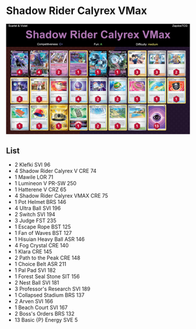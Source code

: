 # Shadow Rider Calyrex VMax

![decklist](../../!Images/Standard/4BST-SVI/Shadow%20Rider%20Calyrex%20VMax.png)

## List
* 2 Klefki SVI 96
* 4 Shadow Rider Calyrex V CRE 74
* 1 Mawile LOR 71
* 1 Lumineon V PR-SW 250
* 1 Hatterene V CRZ 65
* 4 Shadow Rider Calyrex VMAX CRE 75
* 1 Pot Helmet BRS 146
* 4 Ultra Ball SVI 196
* 2 Switch SVI 194
* 3 Judge FST 235
* 1 Escape Rope BST 125
* 1 Fan of Waves BST 127
* 1 Hisuian Heavy Ball ASR 146
* 4 Fog Crystal CRE 140
* 1 Klara CRE 145
* 2 Path to the Peak CRE 148
* 1 Choice Belt ASR 211
* 1 Pal Pad SVI 182
* 1 Forest Seal Stone SIT 156
* 2 Nest Ball SVI 181
* 3 Professor's Research SVI 189
* 1 Collapsed Stadium BRS 137
* 2 Arven SVI 166
* 1 Beach Court SVI 167
* 2 Boss's Orders BRS 132
* 13 Basic {P} Energy SVE 5
